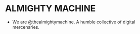 # ALMIGHTY MACHINE
- We are @thealmightymachine. A humble collective of digital mercenaries. 

<!---
thealmightymachine/thealmightymachine is a ✨ special ✨ repository because its `README.md` (this file) appears on your GitHub profile.
You can click the Preview link to take a look at your changes.
--->
